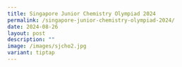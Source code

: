```yaml
---
title: Singapore Junior Chemistry Olympiad 2024
permalink: /singapore-junior-chemistry-olympiad-2024/
date: 2024-08-26
layout: post
description: ""
image: /images/sjcho2.jpg
variant: tiptap
---
```

